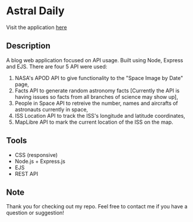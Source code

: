 # Astral Daily
Visit the application [here](https://multi-api-project.onrender.com)

## Description
A blog web application focused on API usage. Built using Node, Express and EJS. There are four 5 API were used: 
1) NASA's APOD API to give functionality to the "Space Image by Date" page,
2) Facts API to generate random astronomy facts [Currently the API is having issues so facts from all branches of science may show up],
3) People in Space API to retreive the number, names and aircrafts of astronauts currently in space,
4) ISS Location API to track the ISS's longitude and latitude coordinates,
5) MapLibre API to mark the current location of the ISS on the map.

## Tools
- CSS (responsive)
- Node.js + Express.js
- EJS
- REST API

## Note
Thank you for checking out my repo. Feel free to contact me if you have a question or suggestion!
